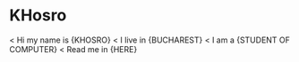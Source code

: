 # KHosro
< Hi my name is {KHOSRO} 
< I live in {BUCHAREST}
< I am a {STUDENT OF COMPUTER}
< Read me in {HERE}

